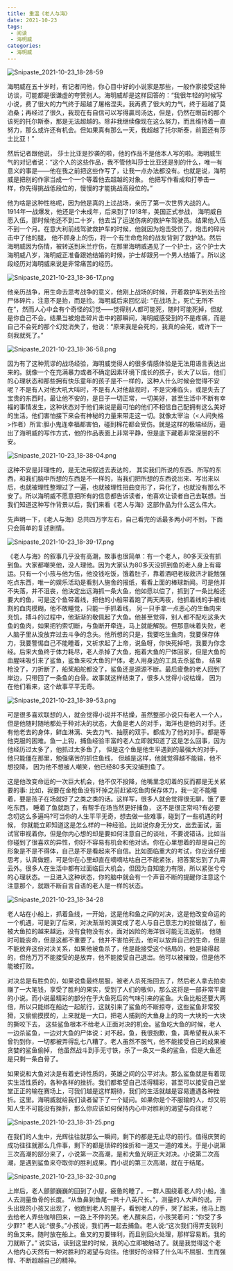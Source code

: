 ```yaml
---
title: 重温《老人与海》
date: 2021-10-23
tags:
 - 阅读
 - 海明威
categories:
 - 海明威
---
```


![Snipaste_2021-10-23_18-28-59](./imgs/Snipaste_2021-10-23_18-28-59.png)

海明威在五十岁时，有记者问他，你心目中好的小说家是那些，一般作家接受这种访谈，可能都是很谦虚的夸赞别人。海明威却是这样回答的：“我很年轻的时候写小说，费了很大的力气终于超越了屠格涅夫。我再费了很大的力气，终于超越了莫泊桑；再经过了很久，我现在有自信可以写得贏司汤达，但是，仍然在眼前的那个该死的托尔斯泰，那是无法超越的。除非我继续像现在这么努力，而且维持着一直努力，那么或许还有机会。但如果真有那么一天，我超越了托尔斯泰，前面还有莎士比亚！”

然后记者跟他说， 莎士比亚是抄袭的啦，他的作品不是他本人写的啦。海明威生气的对记者说：“这个人的这些作品，我不管他叫莎士比亚还是别的什么，唯一有意义的事是——他在我之前把这些作写了，让我一点办法都没有。也就是说，海明威是把别的作家当成一个一个等着他去超越的对象。 他把写作看成和打拳击一样，你先得挑战低段位的，慢慢的才能挑战高段位的。”

他为啥是这种性格呢，因为他是真的上过战场，亲历了第一次世界大战的人。1914年一战爆发，他还是个未成年，后来到了1918年，美国正式参战， 海明威自愿入伍，那时候他还不到二十岁，他去当了运送伤病的救护车驾驶员。结果他入伍不到一个月。在意大利前线驾驶救护车的时候，他就因为炮击受伤了，炮击的碎片击中了他的腿， 他不顾身上的伤，将一个有生命危险的战友背到了救护站。然后海明威因为伤情，被转送到米兰疗伤，在那里海明威遇见了一个护士，这个护士大海明威八岁，海明威正准备跟她结婚的时候，护士却跟另一个男人结婚了。所以这段经历对海明威来说是非常痛苦的经历。

![Snipaste_2021-10-23_18-36-17.png](./imgs/Snipaste_2021-10-23_18-36-17.png)

他亲历战争，用生命去思考战争的意义，他刚上战场的时候，开着救护车到处去捡尸体碎片，注意不是抬，而是捡。海明威后来回忆说: “在战场上，死亡无所不在”，然而人心中会有个奇怪的幻觉——觉得别人都可能死，随时可能死掉，但就是你自己不会。结果当被炮击碎片击中的那瞬间，海明威感受到的不是疼痛，而是自己不会死的那个幻觉消失了，他说：“原来我是会死的，我真的会死，或许下一刻我就死了。”

![Snipaste_2021-10-23_18-36-58.png](./imgs/Snipaste_2021-10-23_18-36-58.png)


因为有了这种荒谬的战场经验，海明威觉得人的很多情感体验是无法用语言表达出来的。就像一个在充满暴力或者不确定因素环境下成长的孩子，长大了以后，他们的心理状态和那些拥有快乐童年的孩子是不一样的，这种人什么时候会觉得不安呢？不是有人对他大吼大叫时，不是有人对他敌视时，不是灾难临头，或是失去了宝贵的东西时。最让他不安的，是日子一切正常，一切美好，甚至生活中不断有幸福的事情发生，这种状态对于他们来说是最可怕的他们不相信自己配拥有这么美好的生活。他们害怕接下来会有神秘的力量来带走这一切。就像太宰治（<人间失格>作者）所言:胆小鬼连幸福都害怕，碰到棉花都会受伤。就是这样的极端经历，逼出了海明威的写作方式，他的作品表面上非常平静，但是底下藏着非常深层的不安。

![Snipaste_2021-10-23_18-38-04.png](./imgs/Snipaste_2021-10-23_18-38-04.png)

这种不安是非理性的，是无法用叙述去表达的， 其实我们所说的东西、所写的东西，和我们脑中所想的东西是不一样的，当我们把所想的东西说岀来、写岀来以后，也就被理性整理过了一遍，也就被理性扭曲变形了，异化了，也就没有那么不安了。所以海明威不愿意把所有的信息都告诉读者，他喜欢让读者自己去联想。当我们知道这种写作背景以后，我们来看《老人与海》这部作品为什么这么伟大。

先声明一下，《老人与海》总共四万字左右，自己看完的话最多两小时不到，下面只会简单的复述剧情。

![Snipaste_2021-10-23_18-39-17.png](./imgs/Snipaste_2021-10-23_18-39-17.png)

《老人与海》的叙事几乎没有高潮，故事也很简单：有一个老人，80多天没有抓到鱼。大家都嘲笑他，没人理他。因为大家认为80多天没抓到鱼的老人身上有霉运。只有一个小孩与他为伍，他没钱吃饭，饿着肚子，靠着酒吧老板救济才能勉强吃点东西，唯一的娱乐活动是看别人施舍的报纸，看看上面的棒球新闻。可是他并不失落，并不沮丧，他決定出远海抓一条大鱼，他如愿以偿了，抓到了一条比船还要大的鱼，可是这个鱼带着线，把他的小船带着跑了两天两夜，他抓着线的手被线割的血肉模糊，他不敢睡觉，只能一手抓着线， 另一只手拿一点恶心的生鱼肉来充饥，搏斗的过程中，他渐渐的敬佩起了大鱼。他甚至觉得，别人都不配吃这条大鱼的鱼肉，如果把钓索切断，与鱼断开牵连，马上就能解脱。但那意味着失败，老人脑子里从没放弃过去斗争的念头。他所想的只是，我要吃生鱼肉，我要保存体力，我要警惕自己不能睡着，又祈求起了上帝，说鱼呀，你快死掉吧，我要为你念经。后来大鱼终于体力耗尽，老人杀掉了大鱼，拖着大鱼的尸体回家，但是大鱼的血腥味吸引来了鲨鱼，鲨鱼来咬大鱼的尸体，老人用身边的工具去杀鲨鱼， 结果枪没了，刀折断了，船桨船舵都没了，鲨鱼还是源源不断。最后疲惫的老人回到了岸边，只带回了一条鱼的白骨。故事就这样结束了，很多人觉得小说枯燥， 因为在他们看来，这个故事平平无奇。

![Snipaste_2021-10-23_18-39-53.png](./imgs/Snipaste_2021-10-23_18-39-53.png)

可是很多喜欢联想的人，就会觉得小说并不枯燥，虽然整部小说只有老人一个人，但是他随时随地都处于种对决的状态，大鱼是老人的对手，海洋也是他的对手。还有他老去的身体，鲜血淋漓、失去力气、抽筋的双手。都成为了他的对手。都是等他克服的困难。鱼一上钩，捕鱼经验丰富的老人立即就知道了这是怎么回事，因为他经历过太多了，他抓过太多鱼了， 但是这个鱼是他生平遇到的最强大的对手，他只能僵在那里，勉强痛苦的抓住鱼线， 但越是这样，他就觉得越不能输，他不想投降， 因为他不想被人嘲笑，他已经80多天没捕到鱼了。  

这是他改变命运的一次巨大机会，他不仅不投降，他嘴里念叨着的反而都是无关紧要的事: 比如，我要在金枪鱼没有坏掉之前赶紧吃鱼肉保存体力，我一定不能睡着，要是孩子在场就好了之类之类的话。这样写，很多人就会觉得很无聊，饿了要吃东西， 睡着了鱼就跑了，有帮手在场当然更好捕鱼， 这不是很正常吗?有必要念叨这么多遍吗?可当你的人生平平无奇，想去做一些难事，碰到了一些机遇的时候， 你就能立即知道这是怎么样的一种经验。比如说你身无分文，出去面试，面试官审视着你，但是你内心想的却是要如何注意自己的谈吐，不要说错话。比如当你碰到了很喜欢的异性，你好不容易有机会和他对话。你在心里想着的却是自己的形象是不是不得体，自己是不是看起来不自信。比如面临重大的考试，你应该仔细思考，认真做题，可是你在心里却直在嘀嘀咕咕自己不能紧张，把答案忘到了九霄云外。很多人在生活中都有过面临巨大机会，但因为自知能力有限，所以紧张兮兮的心理状态。一旦进入这种状态，你的脑中就会有一个声音不断的提醒你注意这个注意那个，就跟不断自言自语的老人是一样的状态。    

![Snipaste_2021-10-23_18-34-28](./imgs/Snipaste_2021-10-23_18-34-28.png)

老人站在小船上，抓着鱼线，一开始，这是他和鱼之间的对决，这是他改变命运的一个机遇，可是到了后来，对决渐渐的演变成了老人与自己意志力的拉锯战了，船被大鱼拉的越来越远，没有食物没有水，面对凶险的海洋很可能无法返航， 他随时可能丧命，但是这都不重要了。他并不害怕死去，他可以放弃自己的生命，但是不能放弃这份对决关系，如果他被鱼杀了，他是能接受这个结局的，他是输得起的，但他万万不能接受的是放弃，他不能接受自己退岀。他可以被摧毁，但是他不能被打败。

对决总是有胜负的，如果说鱼最终屈服，被老人杀死拖回去了，然后老人拿去拍卖赚了一大笔钱，享受了胜利的果实，受到了人们的敬仰，那么这将是一部非常平庸的小说。而小说最精彩的部分在于大鱼死后的气味引来的鲨鱼。大鱼比船还要大两倍，所以只能绑在船边一起航行，这就引来了鲨鱼的不断掠夺，这些鲨鱼非常狡猾，又偷偷摸摸的，上来就是一大口，把老人捕到的大鱼身上的肉一大块的一大块的撕咬下去， 这些鲨鱼根本不给老人正面对决的机会。鲨鱼吃大鱼的时候，老人一边杀鲨鱼，一边对大鱼的尸体说：对不起，鱼，我很抱歉，鱼，真希望我从来不曾钓到你，一切都被弄得乱七八糟了。老人虽然不服气，他不能接受自己的成果被贪婪的鲨鱼偷掉， 他虽然战斗到手无寸铁，杀了一条又一条的鲨鱼，但是大鱼还是只剩一条白骨了。

如果说和大鱼对决是有着史诗性质的，英雄之间的公平对决。那么鲨鱼就是有着现实生活性质的，各种各样的挫折。我们都希望自己活得精彩，甚至可以接受自己堂堂正正的输在赛场上，可我们越是这样期待，我们的生活就越是容易遭遇各种挫折。这里。海明威就给我们读者留下了一个疑问。如果你是个不服输的人，却又明知人生不可能没有挫折，那么你应该如何保持内心中对胜利的渴望与向往呢？

![Snipaste_2021-10-23_18-31-25.png](./imgs/Snipaste_2021-10-23_18-31-25.png)

在我们的人生中，光辉往往就那么一瞬间，剩下的都是无止尽的前行。值得庆贺的成功往往就那么几件事，剩下的都是琐碎的挫折和一道又一道的难关。于是小说第三次高潮的部分来了，小说第一次高潮，是和大鱼光明正大对决。小说第二次高潮，是遇到鲨鱼来夺取你的胜利成果。而小说的第三次高潮，就在于结尾。

![Snipaste_2021-10-23_18-32-30.png](./imgs/Snipaste_2021-10-23_18-32-30.png)

上岸后，老人颤颤巍巍的回到了小屋，疲惫的睡了。一群人围绕着老人的小船，渔人去测量鱼骨的长度。“从鱼鼻到鱼尾一共十八英尺长。”，测量的人大声的说。开头出现的小孩又出现了，他跑到老人的屋子，看到老人的手，哭了起来，他马上跑去给老人弄些咖啡回来，一路上不停的哭。老人醒来后，小孩哭着问：“你受了多少罪?” 老人说:“很多。”小孩说，我们再一起去捕鱼。老人说:“这次我们得弄支锐利的鱼叉来。随时放在船上。鱼叉的刃要锋利，而且别回火处理，那样容易断。我的刀就断了。” 说实话，读到这里的时候，我的心立即被触动了。就是我觉得这个老人他内心天然有一种对胜利的渴望与向往。他很好的诠释了什么叫不屈服、生而强悍、不断超越自己的精神。
